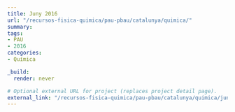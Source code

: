 ```yaml
---
title: Juny 2016
url: "/recursos-fisica-quimica/pau-pbau/catalunya/quimica/"
summary:
tags:
- PAU
- 2016
categories:
- Química

_build:
  render: never

# Optional external URL for project (replaces project detail page).
external_link: "/recursos-fisica-quimica/pau-pbau/catalunya/quimica/juny-2016.pdf"
---
```

